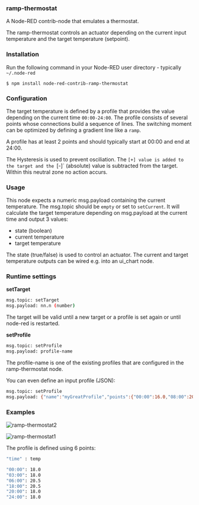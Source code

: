### ramp-thermostat
A Node-RED contrib-node that emulates a thermostat.

The ramp-thermostat controls an actuator depending on the current input temperature and the target temperature (setpoint).

### Installation

Run the following command in your Node-RED user directory - typically `~/.node-red`

    $ npm install node-red-contrib-ramp-thermostat

### Configuration

The target temperature is defined by a profile that provides the value depending on the current time `00:00-24:00`. The profile consists of several points whose connections build a sequence of lines. The switching moment can be optimized by defining a gradient line like a `ramp`.

A profile has at least 2 points and should typically start at 00:00 and end at 24:00.

The Hysteresis is used to prevent osciliation. The `[+] value is added to the target and the `[-]` (absolute) value is subtracted from the target. Within this neutral zone no action accurs.

### Usage

This node expects a numeric msg.payload containing the current temperature.
The msg.topic should be `empty` or set to `setCurrent`. 
It will calculate the target temperature depending on msg.payload at the current time and output 3 values:

* state (boolean)
* current temperature
* target temperature

The state (true/false) is used to control an actuator. The current and target temperature outputs can be wired e.g. into an ui_chart node.

### Runtime settings

**setTarget**

```sh
msg.topic: setTarget
msg.payload: nn.n (number)
```

The target will be valid until a new target or a profile is set again or until node-red is restarted.

**setProfile**

```sh
msg.topic: setProfile
msg.payload: profile-name
```

The profile-name is one of the existing profiles that are configured in the ramp-thermostat node.

You can even define an input profile (JSON):

```sh
msg.topic: setProfile
msg.payload: {"name":"myGreatProfile","points":{"00:00":16.0,"08:00":20.0,"20:00":20.0,"24:00":16.0}}
```

### Examples

![ramp-thermostat2](https://cloud.githubusercontent.com/assets/5056710/19309043/eb5b9bea-9082-11e6-995b-fb254b7d71e5.jpeg)

![ramp-thermostat1](https://cloud.githubusercontent.com/assets/5056710/19308860/0f76f35e-9082-11e6-8fa8-c1014cd3f142.jpg)

The profile is defined using 6 points:

```sh
"time" : temp

"00:00": 18.0
"03:00": 18.0
"06:00": 20.5
"18:00": 20.5
"20:00": 18.0
"24:00": 18.0
```
